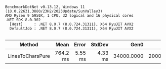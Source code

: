 ```

BenchmarkDotNet v0.13.12, Windows 11 (10.0.22631.3880/23H2/2023Update/SunValley3)
AMD Ryzen 9 5950X, 1 CPU, 32 logical and 16 physical cores
.NET SDK 8.0.302
  [Host]     : .NET 8.0.7 (8.0.724.31311), X64 RyuJIT AVX2
  DefaultJob : .NET 8.0.7 (8.0.724.31311), X64 RyuJIT AVX2


```
| Method           | Mean     | Error   | StdDev  | Gen0       | Gen1       | Gen2      | Allocated |
|----------------- |---------:|--------:|--------:|-----------:|-----------:|----------:|----------:|
| LinesToCharsPure | 764.2 ms | 5.55 ms | 4.33 ms | 34000.0000 | 20000.0000 | 4000.0000 | 555.28 MB |
